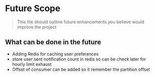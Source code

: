 # Future Scope

> This file should outline future enhancements you believe would
> improve the project

## What can be done in the future

-   Adding Redis for caching user preferences
-   store user sent notification count in redis so can be check later for hourly limit exhaust
-   Offset of consumer can be added so it remember the partition offset
